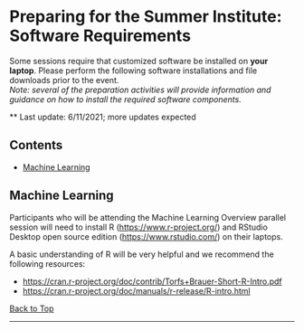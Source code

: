 # Preparing for the Summer Institute: Software Requirements
Some sessions require that customized software be installed on **your laptop**. Please perform the following software installations and file downloads prior to the event. <br/> *Note: several of the preparation activities will provide information and guidance on how to install the required software components.*

** Last update:  6/11/2021; more updates expected

## Contents <a name="top"></a>

 
 * [Machine Learning](#mach-learn)



## Machine Learning  <a name="mach-learn"></a>

Participants who will be attending the Machine Learning Overview parallel session will need to install R (https://www.r-project.org/) and RStudio Desktop open source edition (https://www.rstudio.com/) on their laptops. 

A basic understanding of R will be very helpful and we recommend the following resources:

* https://cran.r-project.org/doc/contrib/Torfs+Brauer-Short-R-Intro.pdf
* https://cran.r-project.org/doc/manuals/r-release/R-intro.html

[Back to Top](#top)
<hr>


